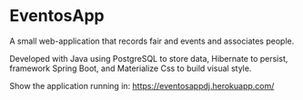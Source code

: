 # EventosApp

A small web-application that records fair and events and associates people.

Developed with Java using PostgreSQL to store data, Hibernate to persist, framework Spring Boot, and Materialize Css to build visual style.

Show the application running in: https://eventosappdj.herokuapp.com/
